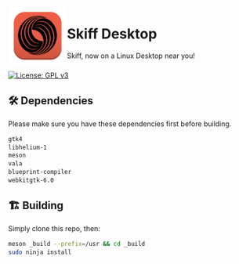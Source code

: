 <img align="left" style="vertical-align: middle" width="120" height="120" alt="Skiff Icon" src="data/icons/app.svg">

# Skiff Desktop

Skiff, now on a Linux Desktop near you!

###

[![License: GPL v3](https://img.shields.io/badge/License-GPL%20v3-blue.svg)](http://www.gnu.org/licenses/gpl-3.0)

## 🛠️ Dependencies

Please make sure you have these dependencies first before building.

```bash
gtk4
libhelium-1
meson
vala
blueprint-compiler
webkitgtk-6.0
```

## 🏗️ Building

Simply clone this repo, then:

```bash
meson _build --prefix=/usr && cd _build
sudo ninja install
```
